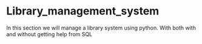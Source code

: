 # Library_management_system
In this section we will manage a library system using python. With both with and without getting help from SQL
